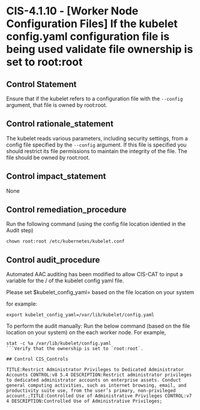 # CIS-4.1.10 - \[Worker Node Configuration Files\] If the kubelet config.yaml configuration file is being used validate file ownership is set to root:root

## Control Statement

Ensure that if the kubelet refers to a configuration file with the `--config` argument, that file is owned by root:root.

## Control rationale_statement

The kubelet reads various parameters, including security settings, from a config file specified by the `--config` argument. If this file is specified you should restrict its file permissions to maintain the integrity of the file. The file should be owned by root:root.

## Control impact_statement

None

## Control remediation_procedure

Run the following command (using the config file location identied in the Audit step)

```
chown root:root /etc/kubernetes/kubelet.conf
```

## Control audit_procedure

Automated AAC auditing has been modified to allow CIS-CAT to input a variable for the <PATH>/<FILENAME> of the kubelet config yaml file.

Please set $kubelet_config_yaml=<PATH><filename> based on the file location on your system 

for example:
```
export kubelet_config_yaml=/var/lib/kubelet/config.yaml

```

To perform the audit manually:
Run the below command (based on the file location on your system) on the each worker node. For example,

```
stat -c %a /var/lib/kubelet/config.yaml
```Verify that the ownership is set to `root:root`.

## Control CIS_Controls

TITLE:Restrict Administrator Privileges to Dedicated Administrator Accounts CONTROL:v8 5.4 DESCRIPTION:Restrict administrator privileges to dedicated administrator accounts on enterprise assets. Conduct general computing activities, such as internet browsing, email, and productivity suite use, from the user’s primary, non-privileged account.;TITLE:Controlled Use of Administrative Privileges CONTROL:v7 4 DESCRIPTION:Controlled Use of Administrative Privileges;
